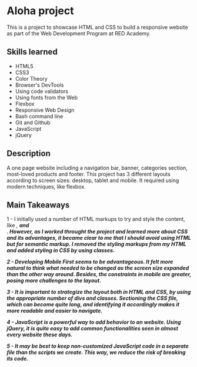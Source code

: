 # Aloha project
This is a project to showcase HTML and CSS to build a responsive website as part of the Web Development Program at RED Academy.

## Skills learned
- HTML5
- CSS3
- Color Theory
- Browser's DevTools
- Using code validators
- Using fonts from the Web
- Flexbox
- Responsive Web Design
- Bash command line
- Git and Github
- JavaScript
- jQuery

## Description
A one page website including a navigation bar, banner, categories section, most-loved products and footer. This project has 3 different layouts according to screen sizes: desktop, tablet and mobile. It required using modern techniques, like flexbox.

## Main Takeaways

1 - I initially used a number of HTML markups to try and style the content, like <em>, <strong> and <br>. However, as I worked throught the project and learned more about CSS and its advantages, it became clear to me that I should avoid using HTML but for semantic markup. I removed the styling markups from my HTML and added styling in CSS by using classes.
  
2 - Developing Mobile First seems to be advantageous. It felt more natural to think what needed to be changed as the screen size expanded than the other way around. Besides, the constraints in mobile are greater, posing more challenges to the layout.

3 - It is important to strategize the layout both in HTML and CSS, by using the appropriate number of divs and classes. Sectioning the CSS file, which can become quite long, and identifying it accordingly makes it more readable and easier to navigate.

4 - JavaScript is a powerful way to add behavior to an website. Using jQuery, it is quite easy to add common functionalities seen in almost every website these days.

5 - It may be best to keep non-customized JavaScript code in a separate file than the scripts we create. This way, we reduce the risk of breaking its code.
